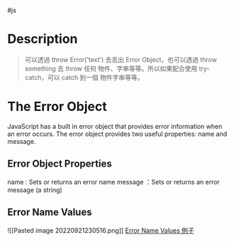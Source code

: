 #js

# Description 
> 可以透過 throw Error('text') 去丟出 Error Object，也可以透過 throw something 去 throw 任何 物件、字串等等。所以如果配合使用 try-catch，可以 catch 到一個 物件字串等等。

# The Error Object

JavaScript has a built in error object that provides error information when an error occurs.
The error object provides two useful properties: name and message.

## Error Object Properties
name : Sets or returns an error name
message ：Sets or returns an error message (a string)

## Error Name Values
![[Pasted image 20220921230516.png]]
[Error Name Values 例子](https://www.w3schools.com/js/js_errors.asp)
